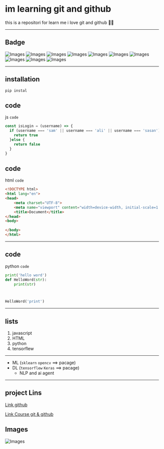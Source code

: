 # im learning git and github 



this is a repositori for learn me i love git and github 🥰😘

---

## Badge

![Images](https://img.shields.io/badge/PyTorch-EE4C2C?style=for-the-badge&logo=pytorch&logoColor=white)
![Images](https://img.shields.io/badge/Keras-FF0000?style=for-the-badge&logo=keras&logoColor=white)
![Images](https://img.shields.io/badge/TensorFlow-FF6F00?style=for-the-badge&logo=tensorflow&logoColor=white)
![Images](https://img.shields.io/badge/Django-092E20?style=for-the-badge&logo=django&logoColor=green)
![Images](https://img.shields.io/badge/Docker-2CA5E0?style=for-the-badge&logo=docker&logoColor=white)
![Images](https://img.shields.io/badge/Flask-000000?style=for-the-badge&logo=flask&logoColor=white)
![Images](https://img.shields.io/badge/VSCode-0078D4?style=for-the-badge&logo=visual%20studio%20code&logoColor=white)
![Images](https://img.shields.io/badge/Arduino_IDE-00979D?style=for-the-badge&logo=arduino&logoColor=white)
![Images](https://img.shields.io/badge/Python-FFD43B?style=for-the-badge&logo=python&logoColor=blue)
![Images](https://img.shields.io/badge/Kali_Linux-557C94?style=for-the-badge&logo=kali-linux&logoColor=white)



---

## installation

```
pip instal 
```

## code

js `code`

```js
const isLogin = (username) => {
  if (username === 'sam' || username === 'ali' || username === 'sasan') {
    return true
  }else {
    return false
  }
}
```

##  code 

html `code`

```html
<!DOCTYPE html>
<html lang="en">
<head>
    <meta charset="UTF-8">
    <meta name="viewport" content="width=device-width, initial-scale=1.0">
    <title>Document</title>
</head>
<body>
    
</body>
</html>
```

---

## code

python `code`

```py
print('hello word') 
def HelloWord(str):
    print(str)



HelloWord('print')
```
___

## lists

1. javascript
2. HTML
3. python
4. tensorflew

___

- ML (`sklearn` `opencv` ==> pacage)
- DL (`tensorflew` `Keras` ==> pacage)
  - NLP and ai agent
  
---

## project Lins

[Link github](https://github.com)

[Link Course git & github](https://sabzlearn.ir/course/git-github/)

## Images

![Images](https://www.codebook.in/static/main/img/courses/4.jpg)
